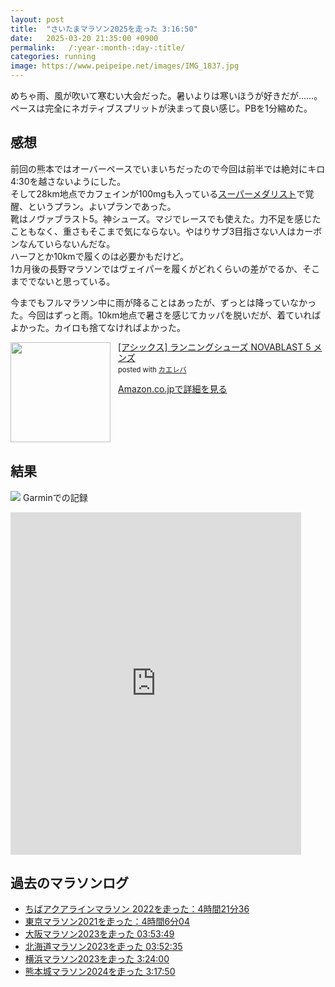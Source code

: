 ```yaml
---
layout: post
title:  "さいたまマラソン2025を走った 3:16:50"
date:   2025-03-20 21:35:00 +0900
permalink:   /:year-:month-:day-:title/
categories: running
image: https://www.peipeipe.net/images/IMG_1837.jpg
---
```

めちゃ雨、風が吹いて寒むい大会だった。暑いよりは寒いほうが好きだが……。ペースは完全にネガティブスプリットが決まって良い感じ。PBを1分縮めた。

## 感想
前回の熊本ではオーバーペースでいまいちだったので今回は前半では絶対にキロ4:30を越さないようにした。  
そして28km地点でカフェインが100mgも入っている[スーパーメダリスト](https://www.amazon.co.jp/dp/B01F6D85W0?ref=ppx_yo2ov_dt_b_fed_asin_title)で覚醒、というプラン。よいプランであった。  
靴はノヴァブラスト5。神シューズ。マジでレースでも使えた。力不足を感じたこともなく、重さもそこまで気にならない。やはりサブ3目指さない人はカーボンなんていらないんだな。  
ハーフとか10kmで履くのは必要かもだけど。  
1カ月後の長野マラソンではヴェイパーを履くがどれくらいの差がでるか、そこまででないと思っている。  
  
今までもフルマラソン中に雨が降ることはあったが、ずっとは降っていなかった。今回はずっと雨。10km地点で暑さを感じてカッパを脱いだが、着ていればよかった。カイロも捨てなければよかった。  



<div class="krb-amzlt-box" style="margin-bottom:0px;"><div class="krb-amzlt-image" style="float:left;margin:0px 12px 1px 0px;"><a href="https://amzn.to/4kNktFT"><img width="160px" src="https://images-na.ssl-images-amazon.com/images/P/B0D5GZS5VR.09.LZZZZZZZ"></a></div><div class="krb-amzlt-info" style="line-height:120%; margin-bottom: 10px"><div class="krb-amzlt-name" style="margin-bottom:10px;line-height:120%"><a href="https://amzn.to/4kNktFT" name="amazletlink" target="_blank" rel="nofollow" rel="nofollow">[アシックス] ランニングシューズ NOVABLAST 5 メンズ</a><div class="krb-amzlt-powered-date" style="font-size:80%;margin-top:5px;line-height:120%">posted with <a href="https://kaereba.com/wind/" title="amazlet" target="_blank" rel="nofollow" rel="nofollow">カエレバ</a></div></div><div class="krb-amzlt-detail"></div><div class="krb-amzlt-sub-info" style="float: left;"><div class="krb-amzlt-link" style="margin-top: 5px"><a href="https://amzn.to/4kNktFT" name="amazletlink" target="_blank" rel="nofollow" rel="nofollow">Amazon.co.jpで詳細を見る</a></div></div></div><div class="krb-amzlt-footer" style="clear: left"></div></div>

## 結果

![](https://www.peipeipe.net/images/2025saitama_page-0001.jpg)
Garminでの記録  

<div class="iframe-wrap">
<iframe src='https://connect.garmin.com/modern/activity/embed/18543836349' width='465' height=548 title='アクティビティの埋め込み' frameborder="0"></iframe></div>


## 過去のマラソンログ

- [ちばアクアラインマラソン 2022を走った：4時間21分36](https://www.peipeipe.net/2022-11-07-chibaaqualinemarathon2022/)
- [東京マラソン2021を走った：4時間6分04](https://www.peipeipe.net/2022-03-09-tokyomarathon2021/)
- [大阪マラソン2023を走った 03:53:49](https://www.peipeipe.net/2023-03-12-osaka-marathon2023/)
- [北海道マラソン2023を走った 03:52:35 ](https://www.peipeipe.net/2023-08-31-hokkaido-marathon2023/)
- [横浜マラソン2023を走った 3:24:00 ](https://www.peipeipe.net/2023-10-30-yokohama-marathon2023/)
- [熊本城マラソン2024を走った 3:17:50 ](https://www.peipeipe.net/2023-10-30-kumamotojyo-marathon2024/)